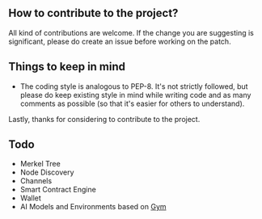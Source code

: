 ## How to contribute to the project?

All kind of contributions are welcome. If the change you are suggesting is significant, please do create an issue before working on the patch.

## Things to keep in mind

- The coding style is analogous to PEP-8. It's not strictly followed, but please do keep existing style in mind while writing code and as many comments as possible (so that it's easier for others to understand).

Lastly, thanks for considering to contribute to the project. 

## Todo
- Merkel Tree
- Node Discovery
- Channels
- Smart Contract Engine
- Wallet
- AI Models and Environments based on [Gym](https://gym.openai.com)
